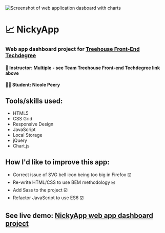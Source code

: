 ![Screenshot of web application dasboard with charts](https://res.cloudinary.com/dqe0hw0ru/image/upload/v1565186968/dashboard.png)

# 📈 NickyApp
### Web app dashboard project for [Treehouse Front-End Techdegree](https://join.teamtreehouse.com/techdegree/)
#### 📓 Instructor: Multiple - see Team Treehouse Front-end Techdegree link above
#### 👩‍💻 Student: Nicole Peery
## Tools/skills used:
* HTML5
* CSS Grid
* Responsive Design
* JavaScript
* Local Storage
* jQuery
* Chart.js

## How I'd like to improve this app:
* Correct issue of SVG bell icon being too big in Firefox ☑️
* Re-write HTML/CSS to use BEM methodology ☑️
* Add Sass to the project ☑️
* Refactor JavaScript to use ES6 ☑️

## See live demo: [NickyApp web app dashboard project](https://determined-dijkstra-ca870a.netlify.com/)
